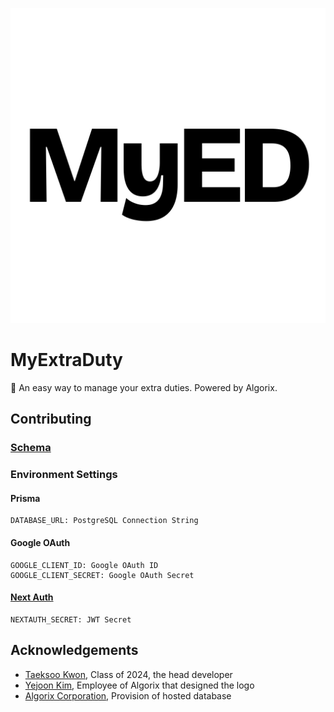 <p align="center">
    <a href="https://myextraduty.net"><img src="https://github.com/YTG2G3/myextraduty/blob/main/public/myed_logo.svg?raw=true" /></a>
</p>

# MyExtraDuty
📅 An easy way to manage your extra duties. Powered by Algorix.

## Contributing

### [Schema](https://www.erdcloud.com/d/t4EyzNjYxkjH8cHQS)

### Environment Settings

#### Prisma
```
DATABASE_URL: PostgreSQL Connection String
```

#### Google OAuth
```
GOOGLE_CLIENT_ID: Google OAuth ID
GOOGLE_CLIENT_SECRET: Google OAuth Secret
```

#### [Next Auth](https://next-auth.js.org/configuration/options)
```
NEXTAUTH_SECRET: JWT Secret
```

## Acknowledgements
- [Taeksoo Kwon](https://github.com/YTG2G3), Class of 2024, the head developer
- [Yejoon Kim](https://github.com/unsignd), Employee of Algorix that designed the logo
- [Algorix Corporation](https://github.com/algorix-corp), Provision of hosted database